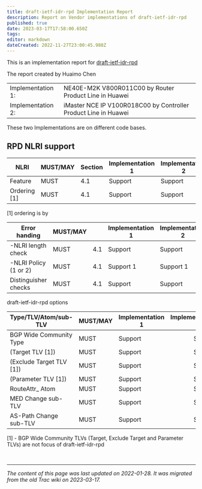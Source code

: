 ```yaml
---
title: draft-ietf-idr-rpd Implementation Report
description: Report on Vendor implementations of draft-ietf-idr-rpd
published: true
date: 2023-03-17T17:58:00.650Z
tags: 
editor: markdown
dateCreated: 2022-11-27T23:00:45.980Z
---
```




This is an implementation report for [draft-ietf-idr-rpd](https://datatracker.ietf.org/doc/draft-ietf-idr-rpd/)

 The report created by Huaimo Chen 
 
 |                   |                                                                  |
|-------------------|------------------------------------------------------------------|
| Implementation 1: | NE40E-M2K V800R011C00 by Router Product Line in Huawei           |
| Implementation 2: | iMaster NCE IP V100R018C00 by Controller Product Line in Huawei  |

 These two Implementations are on different code bases. 
 
 ## RPD NLRI support
 
 |  NLRI                  |  MUST/MAY  |  Section  |   Implementation 1  |  Implementation 2   |
|------------------------|------------|-----------|---------------------|---------------------|
|  Feature               |  MUST      |  4.1      |   Support           |  Support            |
|  Ordering [1]          |  MUST      |  4.1      |   Support           |  Support            |

[1] ordering is by 

|  Error handing          |  MUST/MAY  |           |   Implementation 1  |  Implementation 2   |
|-------------------------|------------|:---------:|---------------------|---------------------|
|  -NLRI length check     |  MUST      |  4.1      |   Support           |  Support            |
|  -NLRI Policy (1 or 2)  |  MUST      |  4.1      |   Support 1         |  Support 1          |
|  Distinguisher checks   |  MUST      |  4.1      |   Support           |  Support            |

draft-ietf-idr-rpd options 

| Type/TLV/Atom/sub-TLV    | MUST/MAY  |  Implementation 1  |  Implementation 2  |
|--------------------------|-----------|--------------------|-------------------:|
| BGP Wide Community Type  | MUST      |  Support           |  Support           |
| (Target TLV [1])         | MUST      |  Support           |  Support           |
| (Exclude Target TLV [1]) | MUST      |  Support           |  Support           |
| (Parameter TLV [1])      | MUST      |  Support           |  Support           |
| RouteAttr_ Atom          | MUST      |  Support           |  Support           |
| MED Change sub-TLV       | MUST      |  Support           |  Support           |
| AS-Path Change sub-TLV   | MUST      |  Support           |  Support           |

 [1] - BGP Wide Community TLVs (Target, Exclude Target and Parameter TLVs) are not focus of draft-ietf-idr-rpd 
 
 
 &nbsp;
&nbsp;
&nbsp;

---

*The content of this page was last updated on 2022-01-28. It was migrated from the old Trac wiki on 2023-03-17.*